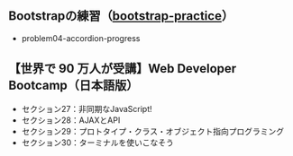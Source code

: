 ## Bootstrapの練習（[bootstrap-practice](https://github.com/Meerkat39/bootstrap-practice)）
  - problem04-accordion-progress

## 【世界で 90 万人が受講】Web Developer Bootcamp（日本語版）
- セクション27：非同期なJavaScript!
- セクション28：AJAXとAPI
- セクション29：プロトタイプ・クラス・オブジェクト指向プログラミング
- セクション30：ターミナルを使いこなそう
